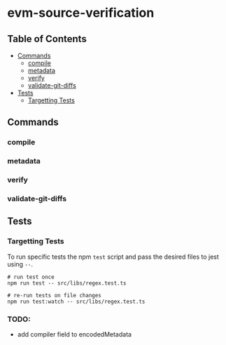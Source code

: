 # evm-source-verification

## Table of Contents

- [Commands](#commands)
  - [compile](#compile)
  - [metadata](#metadata)
  - [verify](#verify)
  - [validate-git-diffs](#validate-git-diffs)
- [Tests](#tests)
  - [Targetting Tests](#targetting-tests)

## Commands

### compile

### metadata

### verify

### validate-git-diffs

## Tests

### Targetting Tests

To run specific tests the npm `test` script and pass the desired files to jest using `--`.

```
# run test once
npm run test -- src/libs/regex.test.ts

# re-run tests on file changes
npm run test:watch -- src/libs/regex.test.ts
```

### TODO:

- add compiler field to encodedMetadata

